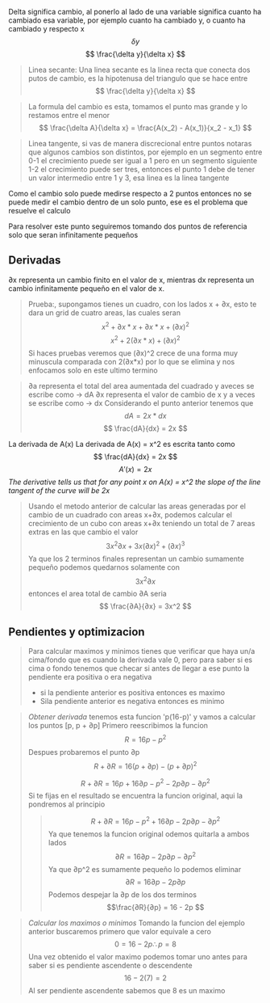Delta significa cambio, al ponerlo al lado de una variable significa cuanto ha cambiado esa variable, por ejemplo cuanto ha cambiado y, o cuanto ha cambiado y respecto x
$$ \delta y $$
$$ \frac{\delta y}{\delta x} $$
> Linea secante: Una linea secante es la linea recta que conecta dos putos de cambio, es la hipotenusa del triangulo que se hace entre $$ \frac{\delta y}{\delta x} $$

> La formula del cambio es esta, tomamos el punto mas grande y lo restamos entre el menor
> $$ \frac{\delta A}{\delta x} = \frac{A(x_2) - A(x_1)}{x_2 - x_1} $$

> Linea tangente, si vas de manera discrecional entre puntos notaras que algunos cambios son distintos, por ejemplo en un segmento entre 0-1 el crecimiento puede ser igual a 1 pero en un segmento siguiente 1-2 el crecimiento puede ser tres, entonces el punto 1 debe de tener un valor intermedio entre 1 y 3, esa linea es la linea tangente

Como el cambio solo puede medirse respecto a 2 puntos entonces no se puede medir el cambio dentro de un solo punto, ese es el problema que resuelve el calculo

Para resolver este punto seguiremos tomando dos puntos de referencia solo que seran infinitamente pequeños

## Derivadas
∂x representa un cambio finito en el valor de x, mientras dx representa un cambio infinitamente pequeño en el valor de x.

> Prueba:, supongamos tienes un cuadro, con los lados x + ∂x, esto te dara un grid de cuatro areas, las cuales seran
> $$ x^2 + ∂x*x+∂x*x+(∂x)^2 $$
> $$ x^2+2(∂x*x)+(∂x)^2 $$
> Si haces pruebas veremos que (∂x)^2 crece de una forma muy minuscula comparada con 2(∂x*x) por lo que se elimina y nos enfocamos solo en este ultimo termino

> ∂a representa el total del area aumentada del cuadrado y aveces se escribe como -> dA
> ∂x representa el valor de cambio de x y a veces se escribe como -> dx
> Considerando el punto anterior tenemos que
> $$dA = 2x*dx $$
> $$ \frac{dA}{dx} = 2x $$

La derivada de A(x)
La derivada de A(x) = x^2 es escrita tanto como
$$ \frac{dA}{dx} = 2x $$
$$A'(x) = 2x$$
_The derivative tells us that for any point x on A(x) = x^2 the slope of the line tangent of the curve will be 2x_

> Usando el metodo anterior de calcular las areas generadas por el cambio de un cuadrado con areas x+∂x, podemos calcular el crecimiento de un cubo con areas x+∂x teniendo un total de 7 areas extras en las que cambio el valor
> $$ 3x^2∂x + 3x(∂x)^2 + (∂x)^3 $$
> Ya que los 2 terminos finales representan un cambio sumamente pequeño podemos quedarnos solamente con
> $$ 3x^2∂x $$
> entonces el area total de cambio ∂A seria
> $$ \frac{∂A}{∂x} = 3x^2 $$

## Pendientes y optimizacion
> Para calcular maximos y minimos tienes que verificar que haya un/a cima/fondo que es cuando la derivada vale 0, pero para saber si es cima o fondo tenemos que checar si antes de llegar a ese punto la pendiente era positiva o era negativa
> - si la pendiente anterior es positiva entonces es maximo
> - Sila pendiente anterior es negativa entonces es minimo

>  *Obtener derivada*
> tenemos esta funcion 'p(16-p)' y vamos a calcular los puntos [p, p + ∂p]
> Primero reescribimos la funcion
> $$ R = 16p - p^2 $$
> Despues probaremos el punto ∂p
> $$ R + ∂R = 16(p + ∂p) - (p + ∂p)^2 $$
> 
> $$R + ∂R = 16p + 16∂p - p^2 - 2p∂p - ∂p^2$$
> Si te fijas en el resultado se encuentra la funcion original, aqui la pondremos al principio
> > $$R + ∂R = 16p - p^2 + 16∂p - 2p∂p - ∂p^2$$
> Ya que tenemos la funcion original odemos quitarla a ambos lados
> $$∂R = 16∂p - 2p∂p - ∂p^2$$
> Ya que ∂p^2 es sumamente pequeño lo podemos eliminar
> $$∂R = 16∂p - 2p∂p$$
> Podemos despejar la ∂p de los dos terminos
> $$\frac{∂R}{∂p} = 16 - 2p $$

> *Calcular los maximos o minimos*
> Tomando la funcion del ejemplo anterior buscaremos primero que valor equivale a cero
> $$ 0 = 16 - 2p \therefore p = 8 $$
> Una vez obtenido el valor maximo podemos tomar uno antes para saber si es pendiente ascendente o descendente
> $$16-2(7) = 2$$
> Al ser pendiente ascendente sabemos que 8 es un maximo